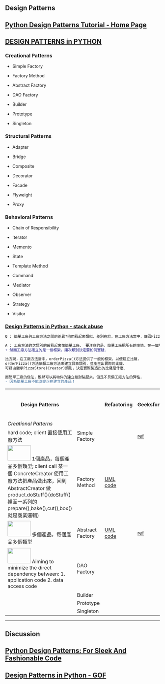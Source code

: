 ## Design Patterns

## [Python Design Patterns Tutorial - Home Page](https://www.tutorialspoint.com/python_design_patterns/index.htm)

## [DESIGN PATTERNS in PYTHON](https://refactoring.guru/design-patterns/python)
	
	
### Creational Patterns	

  - Simple Factory
	
  - Factory Method
	
  - Abstract Factory
	
  - DAO Factory
	
  - Builder
	
  - Prototype
	
  - Singleton
	
### Structural Patterns	
	
  - Adapter
	
  - Bridge
	
  - Composite
	
  - Decorator
	
  - Facade
	
  - Flyweight
	
  - Proxy

### Behavioral Patterns	
	
  - Chain of Responsibility
	
  - Iterator
	
  - Memento
	
  - State
	
  - Template Method
	
  - Command
	
  - Mediator
	
  - Observer
	
  - Strategy
	
  - Visitor

### [Design Patterns in Python - stack abuse](https://stackabuse.com/design-patterns-in-python/)
  

```diff
Q : 簡單工廠與工廠方法之間的差異?他們看起來類似，差別在於，在工廠方法當中，傳回Pizza(Product)的類別是次類別，能解釋一下嗎?

A : 工廠方法的次類別的確看起來像簡單工廠． 要注意的是，簡單工廠把所有的事情，在一個地方都處理完了； 
+ 然而工廠方法確立的是一個框架，讓次類別決定要如何實踐．

比方說，在工廠方法當中，orderPizza()方法提供了一般的框架，以便建立比薩，
orderPizza()方法依賴工廠方法來建立具象類別，並產生出實際的比薩．
可藉由繼承PizzaStore(Creator)類別，決定實際製造出的比薩是什麼．

而簡單工廠的做法，雖然可以將物件的建立給封裝起來，但是不具備工廠方法的彈性，
- 因為簡單工廠不能改變正在建立的產品！
```

  
<table>
<!-- Row 1 : This is for Columns-->
<tr>
<th>Design Patterns</th>
<th></th>
<th>Refactoring</th>
<th>GeeksforGeeks</th>
<th>NF技術客</th>
<th>github</th>
<th>others</th>
<td>notes</td>
</tr>

<!-- Row : Creational Patterns -->
<tr>
<td><em>Creational Patterns</em></td>
<td></td>
<td></td>
<td></td>
<td></td>
<td></td>
<td></td>
<td></td>
</tr>

<!--
<!-- Row n of ___________Patterns - [Some_Kind_of_Design_Pattern] 
<td><img src="" height="50" width="75"></td> <!-- side bar : logo 
<td>Some_Kind_of_Design_Pattern</td>
<td>
<a href="">UML</a> &nbsp;&nbsp;&nbsp;
<a href="">code</a> &nbsp;&nbsp;&nbsp;
</td> <!-- Column 1 : Refactoring 
<td><a href=""> ref </a></td> <!-- Column 2 : GeeksforGeeks 
<td><a href=""> ref </a></td> <!-- Column 3 : NF技術客 
<td><a href=""> ref </a></td> <!-- Column 4 : github 
<td><a href=""> ref </a></td> <!-- Column 5 : others 
<td><a href=""> notes </a></td> </td> <!-- Column 6 : notes 
</tr>
-->


<!-- Row 1 of Creational Patterns - Simple Factory -->
<tr>
<td>hard code; client 直接使用工廠方法</td> <!-- side bar : logo -->
<td>Simple Factory</td>
<td></td> <!-- Column 1 : Refactoring -->
<td><a href="https://www.geeksforgeeks.org/factory-method-python-design-patterns/">ref</a></td> <!-- Column 2 : GeeksforGeeks -->
<td></td> <!-- Column 3 : NF技術客-->
<td><a href="https://github.com/faif/python-patterns/blob/master/patterns/creational/factory.py">ref</a></td> <!-- Column 4 : github-->
<td><a href="https://blog.csdn.net/huobanjishijian/article/details/79151351">ref</a></td> <!-- Column 5 : others -->
<td rowspan="4">
  <a href="https://blog.csdn.net/u011654843/article/details/99692401?depth_1-utm_source=distribute.pc_relevant.none-task&utm_source=distribute.pc_relevant.none-task"> ref </a> &nbsp;&nbsp;&nbsp;
  <a href="https://nbviewer.jupyter.org/github/jshuang0520/design_pattern/blob/master/factory_family.ipynb"> note </a> &nbsp;&nbsp;&nbsp;
  <a href="https://www.youtube.com/watch?v=ub0DXaeV6hA"> factory2 </a> &nbsp;&nbsp;&nbsp;
  <a href="https://www.youtube.com/watch?v=xbjAsdAK4xQ"> factory3 </a> &nbsp;&nbsp;&nbsp;
  <a href="https://github.com/bethrobson/Head-First-Design-Patterns/tree/master/src/headfirst/designpatterns"> Head First Python code </a> &nbsp;&nbsp;&nbsp;
  <a href="https://carsonwah.github.io/factory-design-pattern.html"> 3 patterns </a> &nbsp;&nbsp;&nbsp;
</td> 
</tr>


<!-- Row 2 of Creational Patterns - Factory Method -->
<tr>
<td><img src="https://refactoring.guru/images/patterns/cards/factory-method-mini-2x.png" height="50" width="75"> 1個產品，每個產品多個類型; client call 某一個 ConcreteCreator 使用工廠方法把產品做出來，回到 AbstractCreator 做product.doStuff()(doStuff()裡面一系列的prepare(),bake(),cut(),box()就是商業邏輯)</td> <!-- side bar : logo -->
<td>Factory Method</td>
<td>
<a href="https://refactoring.guru/design-patterns/factory-method">UML</a> &nbsp;&nbsp;&nbsp;
<a href="https://refactoring.guru/design-patterns/factory-method/python/example#lang-features">code</a> &nbsp;&nbsp;&nbsp;
</td> <!-- Column 1 : Refactoring -->
<td></td> <!-- Column 2 : GeeksforGeeks -->
<td><a href="https://notfalse.net/3/ioc-di#IoCDI-vs-Factory-Method-Pattern">ref</a></td> <!-- Column 3 : NF技術客-->
<td></td>  <!-- Column 4 : github--> 
<td><a href="https://blog.csdn.net/huobanjishijian/article/details/79151351">ref</a></td> <!-- Column 5 : others -->

</tr>

<!-- Row 3 of Creational Patterns - Abstract Factory -->
<td><img src="https://refactoring.guru/images/patterns/cards/abstract-factory-mini-2x.png" height="50" width="75"> 多個產品，每個產品多個類型 </td> <!-- side bar : logo -->
<td>Abstract Factory</td>
<td>
<a href="https://refactoring.guru/design-patterns/abstract-factory">UML</a> &nbsp;&nbsp;&nbsp;
<a href="https://refactoring.guru/design-patterns/abstract-factory/python/example#lang-features">code</a> &nbsp;&nbsp;&nbsp;
</td> <!-- Column 1 : Refactoring -->
<td><a href="https://www.geeksforgeeks.org/abstract-factory-method-python-design-patterns/"> ref </a> </td> <!-- Column 2 : GeeksforGeeks -->
<td><a href=""> ref </a></td> <!-- Column 3 : NF技術客 -->
<td><a href="https://github.com/faif/python-patterns/blob/master/patterns/creational/abstract_factory.py"> ref </a></td> <!-- Column 4 : github -->
<td>
<a href="https://blog.csdn.net/huobanjishijian/article/details/79151351"> ref </a>
<a href="https://medium.com/design-patterns-with-python/hihih-2ce4b45624d6"> medium </a>
<a href="https://github.com/miguelalba-old/hfdp-python/blob/b35a06a6168bc8b8601d04d7e4f7f33e92d56ea8/factory/pizzaf.py#L147"> pizza code </a>
</td> <!-- Column 5 : others -->

</tr>

<!-- Row 4 of Creational Patterns - DAO Factory -->
<tr>
<td><img src="https://gerardnico.com/_media/lang/java/daoabstractfactorypattern.jpg?ezimgfmt=rs:752x431/rscb1/ng:webp/ngcb1" height="50" width="75"> Aiming to minimize the direct dependency between:
1. application code
2. data access code </td> <!-- side bar : logo -->
<td>DAO Factory</td>
<td></td>
<td></td>
<td></td>
<td></td>
<td>
<a href="https://www.oracle.com/technetwork/java/dataaccessobject-138824.html"> J2EE </a> &nbsp;&nbsp;&nbsp;
<a href="https://www.roseindia.net/tutorial/java/jdbc/dataaccessobjectdesignpattern.html">ref2</a> &nbsp;&nbsp;&nbsp;
<a href="https://www.youtube.com/watch?v=1ui5yVMivTo">youtube</a> &nbsp;&nbsp;&nbsp;
<a href="https://gerardnico.com/lang/java/dao">DataBlog</a> &nbsp;&nbsp;&nbsp;
<a href="https://www.baeldung.com/java-dao-pattern">DaoInJava</a> &nbsp;&nbsp;&nbsp;
</td> <!-- Column 5 : others -->

</tr>

<!-- Row 5 of Creational Patterns - Builder -->
<tr>
<td></td>
<td>Builder</td>
<td></td>
<td></td>
<td></td>
<td></td>
<td></td>
<td></td>
</tr>

<!-- Row 6 of Creational Patterns - Prototype -->
<tr>
<td></td>
<td>Prototype</td>
<td></td>
<td></td>
<td></td>
<td></td>
<td></td>
<td></td>
</tr>

<!-- Row 7 of Creational Patterns - Singleton -->
<tr>
<td></td>
<td>Singleton</td>
<td></td>
<td></td>
<td></td>
<td></td>
<td></td>
<td></td>
</tr>

</table>

---

## Discussion

## [Python Design Patterns: For Sleek And Fashionable Code](https://www.toptal.com/python/python-design-patterns)

## [Design Patterns in Python - GOF](https://legacy.python.org/workshops/1997-10/proceedings/savikko.html#gof)
